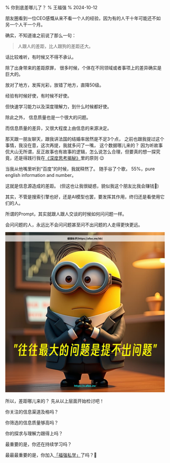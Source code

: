 % 你到底差哪儿了？
% 王福强
% 2024-10-12


朋友圈看到一位CEO感慨从来不看一个人的经验，因为有的人干十年可能还不如另一个人干一个月。

确实，不知道谁之前说了那么一句：

> 人跟人的差距，比人跟狗的差距还大。

话比较难听，有时候又不得不承认。

除了出身带来的差距原罪， 很多时候，个体在不同领域或者事项上的差异确实是巨大的。

放对了地方，发挥光彩，放错了地方，直降50级。

经验有时候好使，有时候不好使。

但快速学习能力以及深度理解力，到什么时候都好使。

除此之外， 信息质量也是一个很大的问题。

而信息质量的差异，又很大程度上由信息的来源决定。

那天跟一朋友聊天，跟我讲法国的结婚率居然是不足3个点， 之前也跟我提过这个事情，我没在意，这次再提，我就多问了一嘴， 这个数据哪儿来的？ 因为听故事侃大山无所谓，反正故事也有故事的逻辑，怎么说怎么合理，但要真的想一探究竟，还是得践行我在[《深度思考揭秘》](https://afoo.me/books.html)里的原则 😉 

当我从他嘴里听到“百度”的时候，我就释然了。 随手谷了个歌， 55%，pure english information and number。

这就是信息源造成的差距。 (但这也让我很疑惑，貌似我这个朋友比我会赚钱🤣)

其实，不管是搜索引擎也好，还是AI模型也罢，要发挥其作用，终归还是看使用它们的人。

所谓的Prompt，其实就跟人跟人交谈的时候如何问问题一样。 

会问问题的人，永远比不会问问题甚至问不出问题的人走得更快更远。

![](./images/2024-10-08-203113471.jpg)

所以，差距哪儿来的？ 先从以上层面开始检讨吧！

你关注的信息渠道及格吗？

你筛选的信息质量够高吗？

你的探求与理解力跟得上吗？

最重要的是，你还在持续学习吗？

最最最重要的是，你加入[「福强私学」](https://afoo.me/kb.html)了吗？🤣





